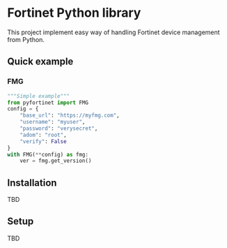 # Fortinet Python library

This project implement easy way of handling Fortinet device management from Python.

## Quick example

### FMG

```python
"""Simple example"""
from pyfortinet import FMG
config = {
    "base_url": "https://myfmg.com",
    "username": "myuser",
    "password": "verysecret",
    "adom": "root",
    "verify": False
}
with FMG(**config) as fmg:
    ver = fmg.get_version()
```

## Installation

TBD

## Setup

TBD
